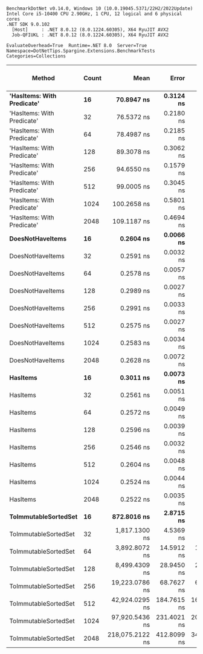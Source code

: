 ```

BenchmarkDotNet v0.14.0, Windows 10 (10.0.19045.5371/22H2/2022Update)
Intel Core i5-10400 CPU 2.90GHz, 1 CPU, 12 logical and 6 physical cores
.NET SDK 9.0.102
  [Host]     : .NET 8.0.12 (8.0.1224.60305), X64 RyuJIT AVX2
  Job-QFIUKL : .NET 8.0.12 (8.0.1224.60305), X64 RyuJIT AVX2

EvaluateOverhead=True  Runtime=.NET 8.0  Server=True  
Namespace=DotNetTips.Spargine.Extensions.BenchmarkTests  Categories=Collections  

```
| Method                     | Count | Mean            | Error       | StdDev      | StdErr     | Min             | Q1              | Median          | Q3              | Max             | Op/s            | CI99.9% Margin | Iterations | Kurtosis | MValue | Skewness | Rank | LogicalGroup | Baseline | Exceptions | Completed Work Items | Lock Contentions | Code Size | Gen0   | Allocated |
|--------------------------- |------ |----------------:|------------:|------------:|-----------:|----------------:|----------------:|----------------:|----------------:|----------------:|----------------:|---------------:|-----------:|---------:|-------:|---------:|-----:|------------- |--------- |-----------:|---------------------:|-----------------:|----------:|-------:|----------:|
| **&#39;HasItems: With Predicate&#39;** | **16**    |      **70.8947 ns** |   **0.3124 ns** |   **0.2922 ns** |  **0.0754 ns** |      **70.1237 ns** |      **70.7426 ns** |      **70.9656 ns** |      **71.0705 ns** |      **71.2377 ns** |    **14,105,433.6** |      **7.4623 ns** |      **15.00** |    **3.657** |  **2.000** |  **-1.0860** |    **3** | *****            | **No**       |          **-** |                    **-** |                **-** |     **843 B** | **0.0018** |     **168 B** |
| &#39;HasItems: With Predicate&#39; | 32    |      76.5372 ns |   0.2180 ns |   0.1932 ns |  0.0516 ns |      76.1793 ns |      76.4242 ns |      76.5074 ns |      76.6791 ns |      76.9636 ns |    13,065,550.4 |      6.9742 ns |      14.00 |    2.724 |  2.000 |   0.3176 |    4 | *            | No       |          - |                    - |                - |     839 B | 0.0019 |     184 B |
| &#39;HasItems: With Predicate&#39; | 64    |      78.4987 ns |   0.2185 ns |   0.2043 ns |  0.0528 ns |      78.1878 ns |      78.3209 ns |      78.5192 ns |      78.6514 ns |      78.8467 ns |    12,739,058.3 |      7.4736 ns |      15.00 |    1.556 |  2.000 |   0.0465 |    5 | *            | No       |          - |                    - |                - |     840 B | 0.0021 |     200 B |
| &#39;HasItems: With Predicate&#39; | 128   |      89.3078 ns |   0.3062 ns |   0.2714 ns |  0.0725 ns |      88.7444 ns |      89.1810 ns |      89.2949 ns |      89.4582 ns |      89.8287 ns |    11,197,226.9 |      6.9637 ns |      14.00 |    2.666 |  2.000 |  -0.1494 |    6 | *            | No       |          - |                    - |                - |     840 B | 0.0023 |     216 B |
| &#39;HasItems: With Predicate&#39; | 256   |      94.6550 ns |   0.1579 ns |   0.1400 ns |  0.0374 ns |      94.3976 ns |      94.5590 ns |      94.6923 ns |      94.7451 ns |      94.8238 ns |    10,564,687.3 |      6.9813 ns |      14.00 |    1.816 |  2.000 |  -0.5616 |    7 | *            | No       |          - |                    - |                - |     843 B | 0.0025 |     232 B |
| &#39;HasItems: With Predicate&#39; | 512   |      99.0005 ns |   0.3045 ns |   0.2699 ns |  0.0721 ns |      98.5819 ns |      98.8233 ns |      98.9756 ns |      99.1748 ns |      99.4931 ns |    10,100,956.0 |      6.9639 ns |      14.00 |    1.986 |  2.000 |   0.2662 |    8 | *            | No       |          - |                    - |                - |     842 B | 0.0026 |     248 B |
| &#39;HasItems: With Predicate&#39; | 1024  |     100.2658 ns |   0.5801 ns |   0.5426 ns |  0.1401 ns |      99.5781 ns |      99.7003 ns |     100.4041 ns |     100.7409 ns |     101.0850 ns |     9,973,493.0 |      7.4300 ns |      15.00 |    1.185 |  2.000 |  -0.0065 |    8 | *            | No       |          - |                    - |                - |     807 B | 0.0029 |     264 B |
| &#39;HasItems: With Predicate&#39; | 2048  |     109.1187 ns |   0.4694 ns |   0.4161 ns |  0.1112 ns |     108.6345 ns |     108.8229 ns |     108.9767 ns |     109.2534 ns |     110.0869 ns |     9,164,334.6 |      6.9444 ns |      14.00 |    2.743 |  2.000 |   0.9816 |    9 | *            | No       |          - |                    - |                - |     842 B | 0.0030 |     280 B |
| **DoesNotHaveItems**           | **16**    |       **0.2604 ns** |   **0.0066 ns** |   **0.0061 ns** |  **0.0016 ns** |       **0.2513 ns** |       **0.2566 ns** |       **0.2613 ns** |       **0.2629 ns** |       **0.2717 ns** | **3,839,881,534.4** |      **7.4992 ns** |      **15.00** |    **2.164** |  **2.000** |   **0.1854** |    **1** | *****            | **No**       |          **-** |                    **-** |                **-** |      **86 B** |      **-** |         **-** |
| DoesNotHaveItems           | 32    |       0.2591 ns |   0.0032 ns |   0.0027 ns |  0.0007 ns |       0.2549 ns |       0.2570 ns |       0.2586 ns |       0.2604 ns |       0.2652 ns | 3,859,967,914.9 |      6.4996 ns |      13.00 |    2.877 |  2.000 |   0.5608 |    1 | *            | No       |          - |                    - |                - |      86 B |      - |         - |
| DoesNotHaveItems           | 64    |       0.2578 ns |   0.0057 ns |   0.0053 ns |  0.0014 ns |       0.2508 ns |       0.2539 ns |       0.2562 ns |       0.2608 ns |       0.2701 ns | 3,879,648,166.4 |      7.4993 ns |      15.00 |    2.592 |  2.000 |   0.8101 |    1 | *            | No       |          - |                    - |                - |      86 B |      - |         - |
| DoesNotHaveItems           | 128   |       0.2989 ns |   0.0027 ns |   0.0025 ns |  0.0006 ns |       0.2941 ns |       0.2971 ns |       0.2987 ns |       0.3006 ns |       0.3029 ns | 3,345,621,570.3 |      7.4997 ns |      15.00 |    1.903 |  2.000 |  -0.1136 |    2 | *            | No       |          - |                    - |                - |      86 B |      - |         - |
| DoesNotHaveItems           | 256   |       0.2991 ns |   0.0033 ns |   0.0029 ns |  0.0008 ns |       0.2947 ns |       0.2976 ns |       0.2988 ns |       0.3010 ns |       0.3056 ns | 3,343,325,138.9 |      6.9996 ns |      14.00 |    2.496 |  2.000 |   0.3996 |    2 | *            | No       |          - |                    - |                - |      86 B |      - |         - |
| DoesNotHaveItems           | 512   |       0.2575 ns |   0.0027 ns |   0.0022 ns |  0.0006 ns |       0.2539 ns |       0.2563 ns |       0.2575 ns |       0.2583 ns |       0.2620 ns | 3,883,498,771.4 |      6.4997 ns |      13.00 |    2.396 |  2.000 |   0.3737 |    1 | *            | No       |          - |                    - |                - |      86 B |      - |         - |
| DoesNotHaveItems           | 1024  |       0.2583 ns |   0.0034 ns |   0.0031 ns |  0.0008 ns |       0.2534 ns |       0.2565 ns |       0.2587 ns |       0.2599 ns |       0.2633 ns | 3,870,967,207.1 |      6.9996 ns |      14.00 |    1.806 |  2.000 |   0.0443 |    1 | *            | No       |          - |                    - |                - |      86 B |      - |         - |
| DoesNotHaveItems           | 2048  |       0.2628 ns |   0.0072 ns |   0.0064 ns |  0.0017 ns |       0.2453 ns |       0.2601 ns |       0.2644 ns |       0.2675 ns |       0.2689 ns | 3,805,180,931.8 |      6.9991 ns |      14.00 |    4.194 |  2.000 |  -1.3217 |    1 | *            | No       |          - |                    - |                - |      86 B |      - |         - |
| **HasItems**                   | **16**    |       **0.3011 ns** |   **0.0073 ns** |   **0.0061 ns** |  **0.0017 ns** |       **0.2943 ns** |       **0.2972 ns** |       **0.2994 ns** |       **0.3034 ns** |       **0.3135 ns** | **3,321,107,736.1** |      **6.4992 ns** |      **13.00** |    **2.484** |  **2.000** |   **0.9201** |    **2** | *****            | **No**       |          **-** |                    **-** |                **-** |      **83 B** |      **-** |         **-** |
| HasItems                   | 32    |       0.2561 ns |   0.0051 ns |   0.0045 ns |  0.0012 ns |       0.2478 ns |       0.2537 ns |       0.2561 ns |       0.2588 ns |       0.2664 ns | 3,904,523,431.3 |      6.9994 ns |      14.00 |    2.994 |  2.000 |   0.3048 |    1 | *            | No       |          - |                    - |                - |      83 B |      - |         - |
| HasItems                   | 64    |       0.2572 ns |   0.0049 ns |   0.0046 ns |  0.0012 ns |       0.2507 ns |       0.2539 ns |       0.2566 ns |       0.2604 ns |       0.2650 ns | 3,888,294,043.7 |      7.4994 ns |      15.00 |    1.772 |  2.000 |   0.3156 |    1 | *            | No       |          - |                    - |                - |      83 B |      - |         - |
| HasItems                   | 128   |       0.2596 ns |   0.0039 ns |   0.0037 ns |  0.0009 ns |       0.2514 ns |       0.2574 ns |       0.2596 ns |       0.2612 ns |       0.2663 ns | 3,852,337,424.2 |      7.4995 ns |      15.00 |    2.851 |  2.000 |  -0.0849 |    1 | *            | No       |          - |                    - |                - |      83 B |      - |         - |
| HasItems                   | 256   |       0.2546 ns |   0.0032 ns |   0.0030 ns |  0.0008 ns |       0.2496 ns |       0.2530 ns |       0.2547 ns |       0.2559 ns |       0.2599 ns | 3,927,403,009.8 |      7.4996 ns |      15.00 |    2.253 |  2.000 |   0.2720 |    1 | *            | No       |          - |                    - |                - |      83 B |      - |         - |
| HasItems                   | 512   |       0.2604 ns |   0.0048 ns |   0.0040 ns |  0.0011 ns |       0.2542 ns |       0.2575 ns |       0.2603 ns |       0.2629 ns |       0.2699 ns | 3,840,571,655.9 |      6.4994 ns |      13.00 |    3.046 |  2.000 |   0.6673 |    1 | *            | No       |          - |                    - |                - |      83 B |      - |         - |
| HasItems                   | 1024  |       0.2524 ns |   0.0044 ns |   0.0041 ns |  0.0011 ns |       0.2462 ns |       0.2499 ns |       0.2512 ns |       0.2548 ns |       0.2612 ns | 3,961,215,554.8 |      7.4995 ns |      15.00 |    2.256 |  2.000 |   0.5380 |    1 | *            | No       |          - |                    - |                - |      83 B |      - |         - |
| HasItems                   | 2048  |       0.2522 ns |   0.0035 ns |   0.0031 ns |  0.0008 ns |       0.2474 ns |       0.2498 ns |       0.2518 ns |       0.2546 ns |       0.2579 ns | 3,964,472,553.0 |      6.9996 ns |      14.00 |    1.745 |  2.000 |   0.2004 |    1 | *            | No       |          - |                    - |                - |      83 B |      - |         - |
| **ToImmutableSortedSet**       | **16**    |     **872.8016 ns** |   **2.8715 ns** |   **2.5455 ns** |  **0.6803 ns** |     **868.4736 ns** |     **871.4899 ns** |     **872.6689 ns** |     **874.4476 ns** |     **877.9672 ns** |     **1,145,735.8** |      **6.6598 ns** |      **14.00** |    **2.231** |  **2.000** |   **0.1762** |   **10** | *****            | **No**       |          **-** |                    **-** |                **-** |     **437 B** | **0.0124** |    **1224 B** |
| ToImmutableSortedSet       | 32    |   1,817.1300 ns |   4.5369 ns |   4.0219 ns |  1.0749 ns |   1,813.2688 ns |   1,814.5168 ns |   1,815.5670 ns |   1,818.2338 ns |   1,825.7785 ns |       550,318.4 |      6.4626 ns |      14.00 |    2.912 |  2.000 |   1.1313 |   11 | *            | No       |          - |                    - |                - |     437 B | 0.0229 |    2136 B |
| ToImmutableSortedSet       | 64    |   3,892.8072 ns |  14.5912 ns |  12.1843 ns |  3.3793 ns |   3,875.8934 ns |   3,885.5118 ns |   3,888.3881 ns |   3,898.3376 ns |   3,915.3030 ns |       256,884.0 |      4.8103 ns |      13.00 |    1.972 |  2.000 |   0.5896 |   12 | *            | No       |          - |                    - |                - |     437 B | 0.0381 |    3944 B |
| ToImmutableSortedSet       | 128   |   8,499.4309 ns |  28.9450 ns |  27.0752 ns |  6.9908 ns |   8,445.2301 ns |   8,480.2193 ns |   8,504.0787 ns |   8,517.4988 ns |   8,551.3519 ns |       117,654.9 |      4.0046 ns |      15.00 |    2.327 |  2.000 |  -0.1777 |   13 | *            | No       |          - |                    - |                - |     437 B | 0.0763 |    7544 B |
| ToImmutableSortedSet       | 256   |  19,223.0786 ns |  68.7627 ns |  64.3207 ns | 16.6075 ns |  19,140.8051 ns |  19,165.5273 ns |  19,216.6870 ns |  19,267.5766 ns |  19,363.3545 ns |        52,020.8 |     -0.8038 ns |      15.00 |    2.099 |  2.000 |   0.4734 |   14 | *            | No       |          - |                    - |                - |     437 B | 0.1526 |   14728 B |
| ToImmutableSortedSet       | 512   |  42,924.0295 ns | 184.7615 ns | 163.7862 ns | 43.7737 ns |  42,654.2297 ns |  42,806.6711 ns |  42,930.4962 ns |  43,043.8278 ns |  43,155.9143 ns |        23,297.0 |    -14.8869 ns |      14.00 |    1.445 |  2.000 |  -0.0688 |   15 | *            | No       |          - |                    - |                - |     437 B | 0.3052 |   29080 B |
| ToImmutableSortedSet       | 1024  |  97,920.5436 ns | 231.4021 ns | 205.1320 ns | 54.8238 ns |  97,567.9016 ns |  97,802.8809 ns |  97,927.3132 ns |  98,041.4581 ns |  98,286.7004 ns |        10,212.4 |    -20.4119 ns |      14.00 |    2.146 |  2.000 |  -0.1154 |   16 | *            | No       |          - |                    - |                - |     437 B | 0.6104 |   57768 B |
| ToImmutableSortedSet       | 2048  | 218,075.2122 ns | 412.8099 ns | 344.7150 ns | 95.6067 ns | 217,640.1123 ns | 217,800.2197 ns | 218,082.3486 ns | 218,283.5205 ns | 218,808.2275 ns |         4,585.6 |    -41.3034 ns |      13.00 |    2.225 |  2.000 |   0.4637 |   17 | *            | No       |          - |                    - |                - |     437 B | 1.2207 |  115128 B |
